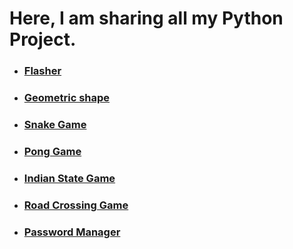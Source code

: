 # Here, I am sharing all my Python Project.

- ### [Flasher](https://github.com/Uchiha-Itachi0/Python-Projects/tree/master/Flasher)
- ### [Geometric shape](https://github.com/Uchiha-Itachi0/Python-Projects/tree/master/Geometric%20Shape)
- ### [Snake Game](https://github.com/Uchiha-Itachi0/Python-Projects/tree/master/snake%20Game)
- ### [Pong Game](https://github.com/Uchiha-Itachi0/Python-Projects/tree/master/Pong)
- ### [Indian State Game](https://github.com/Uchiha-Itachi0/Python-Projects/tree/master/Indian%20State%20Game)
- ### [Road Crossing Game](https://github.com/Uchiha-Itachi0/Python-Projects/tree/master/Road%20Crossing)
- ### [Password Manager]()